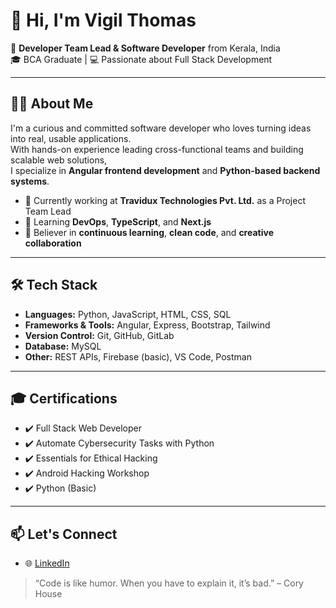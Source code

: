 # 👋 Hi, I'm Vigil Thomas

🚀 **Developer Team Lead & Software Developer** from Kerala, India  
🎓 BCA Graduate | 💻 Passionate about Full Stack Development

---

## 🧑‍💻 About Me

I'm a curious and committed software developer who loves turning ideas into real, usable applications.  
With hands-on experience leading cross-functional teams and building scalable web solutions,  
I specialize in **Angular frontend development** and **Python-based backend systems**.

- 🔭 Currently working at **Travidux Technologies Pvt. Ltd.** as a Project Team Lead
- 🌱 Learning **DevOps**, **TypeScript**, and **Next.js**
- 🧠 Believer in **continuous learning**, **clean code**, and **creative collaboration**

---

## 🛠️ Tech Stack

- **Languages:** Python, JavaScript, HTML, CSS, SQL  
- **Frameworks & Tools:** Angular, Express, Bootstrap, Tailwind  
- **Version Control:** Git, GitHub, GitLab  
- **Database:** MySQL  
- **Other:** REST APIs, Firebase (basic), VS Code, Postman

---

## 🎓 Certifications

- ✔️ Full Stack Web Developer  
- ✔️ Automate Cybersecurity Tasks with Python  
- ✔️ Essentials for Ethical Hacking  
- ✔️ Android Hacking Workshop  
- ✔️ Python (Basic)

---

## 📫 Let's Connect

- 🌐 [LinkedIn](https://linkedin.com/in/vigilthomas)

> “Code is like humor. When you have to explain it, it’s bad.” – Cory House
